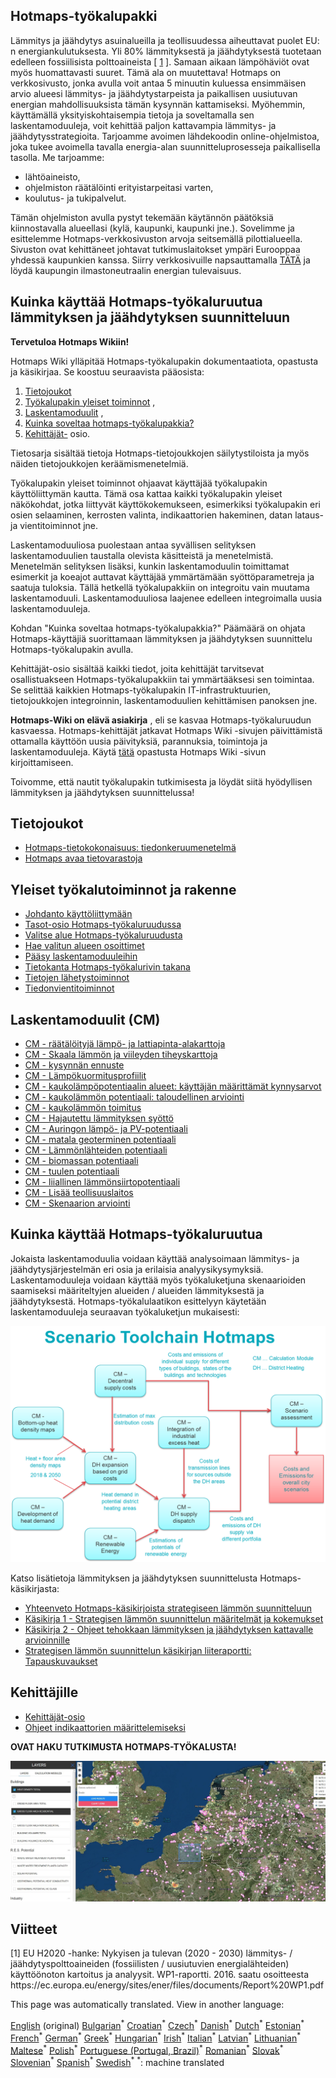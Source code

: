 <h2> Hotmaps-työkalupakki </h2><p> Lämmitys ja jäähdytys asuinalueilla ja teollisuudessa aiheuttavat puolet EU: n energiankulutuksesta. Yli 80% lämmityksestä ja jäähdytyksestä tuotetaan edelleen fossiilisista polttoaineista [ <a href="#References">1</a> ]. Samaan aikaan lämpöhäviöt ovat myös huomattavasti suuret. Tämä ala on muutettava! Hotmaps on verkkosivusto, jonka avulla voit antaa 5 minuutin kuluessa ensimmäisen arvio alueesi lämmitys- ja jäähdytystarpeista ja paikallisen uusiutuvan energian mahdollisuuksista tämän kysynnän kattamiseksi. Myöhemmin, käyttämällä yksityiskohtaisempia tietoja ja soveltamalla sen laskentamoduuleja, voit kehittää paljon kattavampia lämmitys- ja jäähdytysstrategioita. Tarjoamme avoimen lähdekoodin online-ohjelmistoa, joka tukee avoimella tavalla energia-alan suunnitteluprosesseja paikallisella tasolla. Me tarjoamme: </p><ul><li> lähtöaineisto, </li><li> ohjelmiston räätälöinti erityistarpeitasi varten, </li><li> koulutus- ja tukipalvelut. </li></ul><p> Tämän ohjelmiston avulla pystyt tekemään käytännön päätöksiä kiinnostavalla alueellasi (kylä, kaupunki, kaupunki jne.). Sovelimme ja esittelemme Hotmaps-verkkosivuston arvoja seitsemällä pilottialueella. Sivuston ovat kehittäneet johtavat tutkimuslaitokset ympäri Eurooppaa yhdessä kaupunkien kanssa. Siirry verkkosivuille napsauttamalla <a href="https://www.hotmaps.hevs.ch/map">TÄTÄ</a> ja löydä kaupungin ilmastoneutraalin energian tulevaisuus. </p><h2> Kuinka käyttää Hotmaps-työkaluruutua lämmityksen ja jäähdytyksen suunnitteluun </h2><p> <strong>Tervetuloa Hotmaps Wikiin!</strong> </p><p> Hotmaps Wiki ylläpitää Hotmaps-työkalupakin dokumentaatiota, opastusta ja käsikirjaa. Se koostuu seuraavista pääosista: </p><ol><li> <a href="#Data-sets">Tietojoukot</a> </li><li> <a href="#General-tool-functionalities-and-structure">Työkalupakin yleiset toiminnot</a> , </li><li> <a href="#Calculation-modules-cm">Laskentamoduulit</a> , </li><li> <a href="#How-to-apply-Hotmaps-toolbox">Kuinka soveltaa hotmaps-työkalupakkia?</a> </li><li> <a href="#For-developers">Kehittäjät-</a> osio. </li></ol><p> Tietosarja sisältää tietoja Hotmaps-tietojoukkojen säilytystiloista ja myös näiden tietojoukkojen keräämismenetelmiä. </p><p> Työkalupakin yleiset toiminnot ohjaavat käyttäjää työkalupakin käyttöliittymän kautta. Tämä osa kattaa kaikki työkalupakin yleiset näkökohdat, jotka liittyvät käyttökokemukseen, esimerkiksi työkalupakin eri osien selaaminen, kerrosten valinta, indikaattorien hakeminen, datan lataus- ja vientitoiminnot jne. </p><p> Laskentamoduuliosa puolestaan antaa syvällisen selityksen laskentamoduulien taustalla olevista käsitteistä ja menetelmistä. Menetelmän selityksen lisäksi, kunkin laskentamoduulin toimittamat esimerkit ja koeajot auttavat käyttäjää ymmärtämään syöttöparametreja ja saatuja tuloksia. Tällä hetkellä työkalupakkiin on integroitu vain muutama laskentamoduuli. Laskentamoduuliosa laajenee edelleen integroimalla uusia laskentamoduuleja. </p><p> Kohdan "Kuinka soveltaa hotmaps-työkalupakkia?" Päämäärä on ohjata Hotmaps-käyttäjiä suorittamaan lämmityksen ja jäähdytyksen suunnittelu Hotmaps-työkalupakin avulla. </p><p> Kehittäjät-osio sisältää kaikki tiedot, joita kehittäjät tarvitsevat osallistuakseen Hotmaps-työkalupakkiin tai ymmärtääksesi sen toimintaa. Se selittää kaikkien Hotmaps-työkalupakin IT-infrastruktuurien, tietojoukkojen integroinnin, laskentamoduulien kehittämisen panoksen jne. </p><p> <strong>Hotmaps-Wiki on elävä asiakirja</strong> , eli se kasvaa Hotmaps-työkaluruudun kasvaessa. Hotmaps-kehittäjät jatkavat Hotmaps Wiki -sivujen päivittämistä ottamalla käyttöön uusia päivityksiä, parannuksia, toimintoja ja laskentamoduuleja. Käytä <a href="https://github.com/HotMaps/hotmaps_wiki/wiki/Guidelines-for-writing-a-Hotmaps-Wiki-page">tätä</a> opastusta Hotmaps Wiki -sivun kirjoittamiseen. </p><p> Toivomme, että nautit työkalupakin tutkimisesta ja löydät siitä hyödyllisen lämmityksen ja jäähdytyksen suunnittelussa! </p><h2> Tietojoukot </h2><ul><li> <a href="fi-Hotmaps-data-set-method-of-data-collection">Hotmaps-tietokokonaisuus: tiedonkeruumenetelmä</a> </li><li> <a href="fi-Hotmaps-open-data-repositories">Hotmaps avaa tietovarastoja</a> </li></ul><h2> Yleiset työkalutoiminnot ja rakenne </h2><ul><li> <a href="fi-Introduction-to-user-interface">Johdanto käyttöliittymään</a> </li><li> <a href="fi-Layers-section-in-the-Hotmaps-toolbox">Tasot-osio Hotmaps-työkaluruudussa</a> </li><li> <a href="fi-Select-a-region-in-the-Hotmaps-toolbox">Valitse alue Hotmaps-työkaluruudusta</a> </li><li> <a href="fi-Retrieve-indicators-of-a-selected-area">Hae valitun alueen osoittimet</a> </li><li> <a href="fi-Access-to-calculation-modules">Pääsy laskentamoduuleihin</a> </li><li> <a href="fi-Database-behind-the-Hotmaps-toolbox">Tietokanta Hotmaps-työkalurivin takana</a> </li><li> <a href="fi-Data-upload-functionalities">Tietojen lähetystoiminnot</a> </li><li> <a href="fi-Data-export-functionalities">Tiedonvientitoiminnot</a> </li></ul><h2> Laskentamoduulit (CM) </h2><ul><li> <a href="fi-CM-Customized-heat-and-floor-area-density-maps">CM - räätälöityjä lämpö- ja lattiapinta-alakarttoja</a> </li><li> <a href="fi-CM-Scale-heat-and-cool-density-maps">CM - Skaala lämmön ja viileyden tiheyskarttoja</a> </li><li> <a href="fi-CM-Demand-projection">CM - kysynnän ennuste</a> </li><li> <a href="fi-CM-Heat-load-profiles">CM - Lämpökuormitusprofiilit</a> </li><li> <a href="fi-CM-District-heating-potential-areas-user-defined-thresholds">CM - kaukolämpöpotentiaalin alueet: käyttäjän määrittämät kynnysarvot</a> </li><li> <a href="fi-CM-District-heating-potential-economic-assessment">CM - kaukolämmön potentiaali: taloudellinen arviointi</a> </li><li> <a href="fi-CM-District-heating-supply-dispatch">CM - kaukolämmön toimitus</a> </li><li> <a href="fi-CM-Decentral-heating-supply">CM - Hajautettu lämmityksen syöttö</a> </li><li> <a href="fi-CM-Solar-thermal-and-PV-potential">CM - Auringon lämpö- ja PV-potentiaali</a> </li><li> <a href="fi-CM-Shallow-geothermal-potential">CM - matala geoterminen potentiaali</a> </li><li> <a href="fi-CM-Heat-source-potential">CM - Lämmönlähteiden potentiaali</a> </li><li> <a href="fi-CM-Biomass-potential">CM - biomassan potentiaali</a> </li><li> <a href="fi-CM-Wind-potential">CM - tuulen potentiaali</a> </li><li> <a href="fi-CM-Excess-heat-transport-potential">CM - liiallinen lämmönsiirtopotentiaali</a> </li><li> <a href="fi-CM-add-industry-plant">CM - Lisää teollisuuslaitos</a> </li><li> <a href="fi-CM-Scenario-assessment">CM - Skenaarion arviointi</a> </li></ul><h2> Kuinka käyttää Hotmaps-työkaluruutua </h2><p> Jokaista laskentamoduulia voidaan käyttää analysoimaan lämmitys- ja jäähdytysjärjestelmän eri osia ja erilaisia analyysikysymyksiä. Laskentamoduuleja voidaan käyttää myös työkaluketjuna skenaarioiden saamiseksi määriteltyjen alueiden / alueiden lämmityksestä ja jäähdytyksestä. Hotmaps-työkalulaatikon esittelyyn käytetään laskentamoduuleja seuraavan työkaluketjun mukaisesti: </p><p><img alt="" src="https://github.com/HotMaps/hotmaps_wiki/blob/master/Images/Hotmaps_toolchain_2019-05-09.png"/></p><p> Katso lisätietoja lämmityksen ja jäähdytyksen suunnittelusta Hotmaps-käsikirjasta: </p><ul><li> <a href="https://www.hotmaps-project.eu/wp-content/uploads/2019/04/Summary-Hotmaps-Handbook.pdf">Yhteenveto Hotmaps-käsikirjoista strategiseen lämmön suunnitteluun</a> </li><li> <a href="https://vbn.aau.dk/da/publications/definition-amp-experiences-of-strategic-heat-planning">Käsikirja 1 - Strategisen lämmön suunnittelun määritelmät ja kokemukset</a> </li><li> <a href="https://vbn.aau.dk/da/publications/guidance-for-the-comprehensive-assessment-of-efficient-heating-an">Käsikirja 2 - Ohjeet tehokkaan lämmityksen ja jäähdytyksen kattavalle arvioinnille</a> </li><li> <a href="https://vbn.aau.dk/da/publications/appendix-report-to-the-hotmaps-handbook-for-strategic-heat-planni">Strategisen lämmön suunnittelun käsikirjan liiteraportti: Tapauskuvaukset</a> </li></ul><h2> Kehittäjille </h2><ul><li> <a href="fi-Developers">Kehittäjät-osio</a> </li><li> <a href="fi-Guidelines-for-defining-indicators">Ohjeet indikaattorien määrittelemiseksi</a> </li></ul><p> <strong>OVAT HAKU TUTKIMUSTA HOTMAPS-TYÖKALUSTA!</strong> </p><p><img alt="" src="https://github.com/HotMaps/hotmaps_wiki/blob/master/Images/Hotmaps_test.JPG"/></p><h2> Viitteet </h2><p> [1] EU H2020 -hanke: Nykyisen ja tulevan (2020 - 2030) lämmitys- / jäähdytyspolttoaineiden (fossiilisten / uusiutuvien energialähteiden) käyttöönoton kartoitus ja analyysit. WP1-raportti. 2016. saatu osoitteesta https://ec.europa.eu/energy/sites/ener/files/documents/Report%20WP1.pdf </p>

This page was automatically translated. View in another language:

[English](en-Home) (original) [Bulgarian](bg-Home)<sup>\*</sup> [Croatian](hr-Home)<sup>\*</sup> [Czech](cs-Home)<sup>\*</sup> [Danish](da-Home)<sup>\*</sup> [Dutch](nl-Home)<sup>\*</sup> [Estonian](et-Home)<sup>\*</sup>  [French](fr-Home)<sup>\*</sup> [German](de-Home)<sup>\*</sup> [Greek](el-Home)<sup>\*</sup> [Hungarian](hu-Home)<sup>\*</sup> [Irish](ga-Home)<sup>\*</sup> [Italian](it-Home)<sup>\*</sup> [Latvian](lv-Home)<sup>\*</sup> [Lithuanian](lt-Home)<sup>\*</sup> [Maltese](mt-Home)<sup>\*</sup> [Polish](pl-Home)<sup>\*</sup> [Portuguese (Portugal, Brazil)](pt-Home)<sup>\*</sup> [Romanian](ro-Home)<sup>\*</sup> [Slovak](sk-Home)<sup>\*</sup> [Slovenian](sl-Home)<sup>\*</sup> [Spanish](es-Home)<sup>\*</sup> [Swedish](sv-Home)<sup>\*</sup>
<sup>\*</sup>: machine translated
